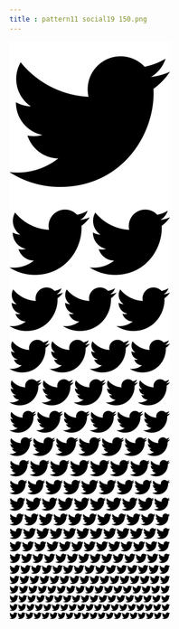 ```yaml
---
title : pattern11 social19 150.png
---
```

![pattern11_social19_150.png](../img/pattern11_social19_150.png)

